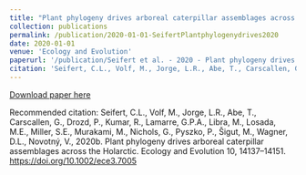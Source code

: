 ```yaml
---
title: "Plant phylogeny drives arboreal caterpillar assemblages across the Holarctic"
collection: publications
permalink: /publication/2020-01-01-SeifertPlantphylogenydrives2020
date: 2020-01-01
venue: 'Ecology and Evolution'
paperurl: '/publication/Seifert et al. - 2020 - Plant phylogeny drives arboreal caterpillar assemb.pdf'
citation: 'Seifert, C.L., Volf, M., Jorge, L.R., Abe, T., Carscallen, G., Drozd, P., Kumar, R., Lamarre, G.P.A., Libra, M., Losada, M.E., Miller, S.E., Murakami, M., Nichols, G., Pyszko, P., Šigut, M., Wagner, D.L., Novotný, V., 2020b. Plant phylogeny drives arboreal caterpillar assemblages across the Holarctic. Ecology and Evolution 10, 14137–14151. https://doi.org/10.1002/ece3.7005'
---
```


<a href='/publication/Seifert et al. - 2020 - Plant phylogeny drives arboreal caterpillar assemb.pdf'>Download paper here</a>

Recommended citation: Seifert, C.L., Volf, M., Jorge, L.R., Abe, T., Carscallen, G., Drozd, P., Kumar, R., Lamarre, G.P.A., Libra, M., Losada, M.E., Miller, S.E., Murakami, M., Nichols, G., Pyszko, P., Šigut, M., Wagner, D.L., Novotný, V., 2020b. Plant phylogeny drives arboreal caterpillar assemblages across the Holarctic. Ecology and Evolution 10, 14137–14151. https://doi.org/10.1002/ece3.7005